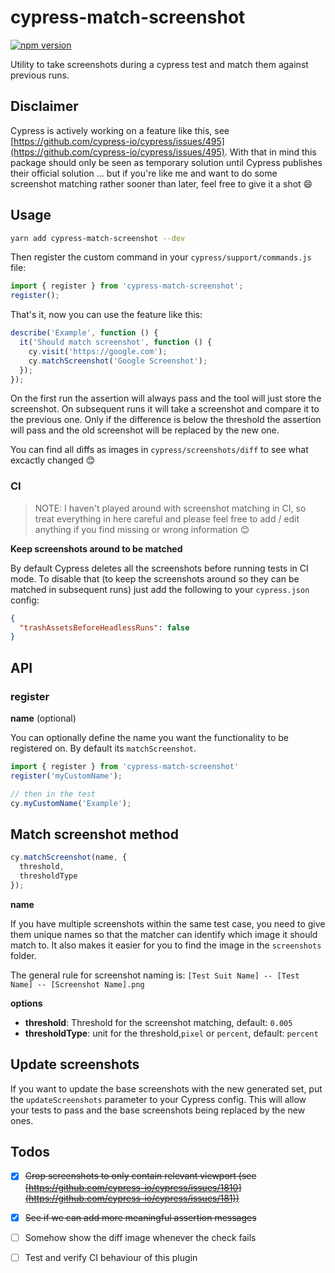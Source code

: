 # cypress-match-screenshot

[![npm version](https://img.shields.io/npm/v/cypress-match-screenshot.svg)](https://www.npmjs.com/package/cypress-match-screenshot)

Utility to take screenshots during a cypress test and match them against previous runs.

## Disclaimer

Cypress is actively working on a feature like this, see [https://github.com/cypress-io/cypress/issues/495](https://github.com/cypress-io/cypress/issues/495). With that in mind this package should only be seen as temporary solution until Cypress publishes their official solution … but if you're like me and want to do some screenshot matching rather sooner than later, feel free to give it a shot 😄

## Usage

```bash
yarn add cypress-match-screenshot --dev
```

Then register the custom command in your `cypress/support/commands.js` file:

```js
import { register } from 'cypress-match-screenshot';
register();
```

That's it, now you can use the feature like this:

```js
describe('Example', function () {
  it('Should match screenshot', function () {
    cy.visit('https://google.com');
    cy.matchScreenshot('Google Screenshot');
  });
});
```

On the first run the assertion will always pass and the tool will just store the screenshot. On subsequent runs it will take a screenshot and compare it to the previous one. Only if the difference is below the threshold the assertion will pass and the old screenshot will be replaced by the new one.

You can find all diffs as images in `cypress/screenshots/diff` to see what excactly changed 😊

### CI

> NOTE: I haven't played around with screenshot matching in CI, so treat everything in here careful and please feel free to add / edit anything if you find missing or wrong information 😊

**Keep screenshots around to be matched**

By default Cypress deletes all the screenshots before running tests in CI mode. To disable that (to keep the screenshots around so they can be matched in subsequent runs) just add the following to your `cypress.json` config:

```json
{
  "trashAssetsBeforeHeadlessRuns": false
}
```

## API

### register

**name** (optional)

You can optionally define the name you want the functionality to be registered on. By default its `matchScreenshot`.

```js
import { register } from 'cypress-match-screenshot'
register('myCustomName');

// then in the test
cy.myCustomName('Example');
```

## Match screenshot method

```js
cy.matchScreenshot(name, {
  threshold,
  thresholdType
});
```

**name** 

If you have multiple screenshots within the same test case, you need to give them unique names so that the matcher can identify which image it should match to. It also makes it easier for you to find the image in the `screenshots` folder.

The general rule for screenshot naming is: `[Test Suit Name] -- [Test Name] -- [Screenshot Name].png`

**options**

 * **threshold**: Threshold for the screenshot matching, default: `0.005`
 * **thresholdType**: unit for the threshold,`pixel` or `percent`, default: `percent`

## Update screenshots

If you want to update the base screenshots with the new generated set, put the `updateScreenshots` parameter to your Cypress config. This will allow your tests to pass and the base screenshots being replaced by the new ones.

## Todos

- [x] ~~Crop screenshots to only contain relevant viewport (see [https://github.com/cypress-io/cypress/issues/1810](https://github.com/cypress-io/cypress/issues/181))~~
- [x] ~~See if we can add more meaningful assertion messages~~
- [ ] Somehow show the diff image whenever the check fails
- [ ] Test and verify CI behaviour of this plugin


